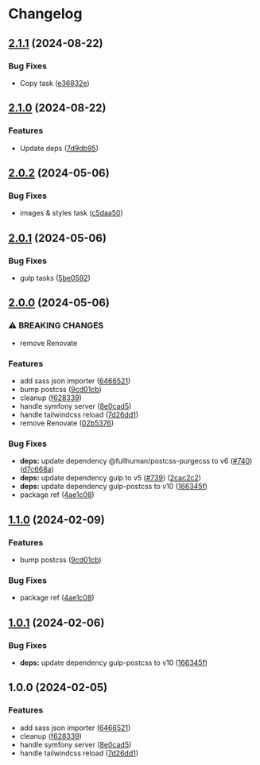 # Changelog

## [2.1.1](https://github.com/nlemoine/gulp-tasks/compare/v2.1.0...v2.1.1) (2024-08-22)


### Bug Fixes

* Copy task ([e36832e](https://github.com/nlemoine/gulp-tasks/commit/e36832e5139911d5d2a77fe3823e2c494bf9f0b0))

## [2.1.0](https://github.com/nlemoine/gulp-tasks/compare/v2.0.2...v2.1.0) (2024-08-22)


### Features

* Update deps ([7d9db95](https://github.com/nlemoine/gulp-tasks/commit/7d9db953d471cd806009d825db87251a8842ba33))

## [2.0.2](https://github.com/nlemoine/gulp-tasks/compare/v2.0.1...v2.0.2) (2024-05-06)


### Bug Fixes

* images & styles task ([c5daa50](https://github.com/nlemoine/gulp-tasks/commit/c5daa501aa9d7cb1d55edc40ff7bc2417efbd4d5))

## [2.0.1](https://github.com/nlemoine/gulp-tasks/compare/v2.0.0...v2.0.1) (2024-05-06)


### Bug Fixes

* gulp tasks ([5be0592](https://github.com/nlemoine/gulp-tasks/commit/5be0592a9a8e882b250a9809fbb0b11410b1260f))

## [2.0.0](https://github.com/nlemoine/gulp-tasks/compare/v1.1.0...v2.0.0) (2024-05-06)


### ⚠ BREAKING CHANGES

* remove Renovate

### Features

* add sass json importer ([6466521](https://github.com/nlemoine/gulp-tasks/commit/64665214da85bcb8e8a8ddfef524d6391fe0012d))
* bump postcss ([9cd01cb](https://github.com/nlemoine/gulp-tasks/commit/9cd01cbe8a01806a29f7e96c7ec04a09cc5ed297))
* cleanup ([f628339](https://github.com/nlemoine/gulp-tasks/commit/f628339fa20167bac969f83c7d940158d8c70df0))
* handle symfony server ([8e0cad5](https://github.com/nlemoine/gulp-tasks/commit/8e0cad558666d947f4c8e5fb91479e2007a47255))
* handle tailwindcss reload ([7d26dd1](https://github.com/nlemoine/gulp-tasks/commit/7d26dd137ab538f96835a7826cfe3d441e6d6d74))
* remove Renovate ([02b5376](https://github.com/nlemoine/gulp-tasks/commit/02b5376b0069dcb96991171834bfae0af404978f))


### Bug Fixes

* **deps:** update dependency @fullhuman/postcss-purgecss to v6 ([#740](https://github.com/nlemoine/gulp-tasks/issues/740)) ([d7c668a](https://github.com/nlemoine/gulp-tasks/commit/d7c668a798efb78c9c0fa718a6294e3cab3eaa43))
* **deps:** update dependency gulp to v5 ([#739](https://github.com/nlemoine/gulp-tasks/issues/739)) ([2cac2c2](https://github.com/nlemoine/gulp-tasks/commit/2cac2c29e67ec7da99848b8d93861444d64ad3b8))
* **deps:** update dependency gulp-postcss to v10 ([166345f](https://github.com/nlemoine/gulp-tasks/commit/166345f91e015a5b81b0dcefdafa803425c38901))
* package ref ([4ae1c08](https://github.com/nlemoine/gulp-tasks/commit/4ae1c0855fa7dd99800fa21b103dfa0c2778b90a))

## [1.1.0](https://github.com/nlemoine/gulp-tasks/compare/v1.0.1...v1.1.0) (2024-02-09)


### Features

* bump postcss ([9cd01cb](https://github.com/nlemoine/gulp-tasks/commit/9cd01cbe8a01806a29f7e96c7ec04a09cc5ed297))


### Bug Fixes

* package ref ([4ae1c08](https://github.com/nlemoine/gulp-tasks/commit/4ae1c0855fa7dd99800fa21b103dfa0c2778b90a))

## [1.0.1](https://github.com/nlemoine/gulp-tasks/compare/v1.0.0...v1.0.1) (2024-02-06)


### Bug Fixes

* **deps:** update dependency gulp-postcss to v10 ([166345f](https://github.com/nlemoine/gulp-tasks/commit/166345f91e015a5b81b0dcefdafa803425c38901))

## 1.0.0 (2024-02-05)


### Features

* add sass json importer ([6466521](https://github.com/nlemoine/gulp-tasks/commit/64665214da85bcb8e8a8ddfef524d6391fe0012d))
* cleanup ([f628339](https://github.com/nlemoine/gulp-tasks/commit/f628339fa20167bac969f83c7d940158d8c70df0))
* handle symfony server ([8e0cad5](https://github.com/nlemoine/gulp-tasks/commit/8e0cad558666d947f4c8e5fb91479e2007a47255))
* handle tailwindcss reload ([7d26dd1](https://github.com/nlemoine/gulp-tasks/commit/7d26dd137ab538f96835a7826cfe3d441e6d6d74))
